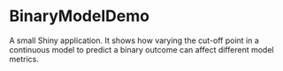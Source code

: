 # BinaryModelDemo
A small Shiny application. It shows how varying the cut-off point in a continuous model to predict a binary outcome can affect different model metrics.
